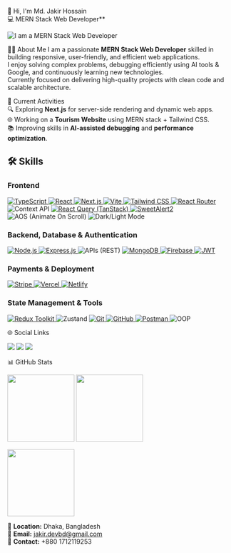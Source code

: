 👋 Hi, I'm Md. Jakir Hossain  
💻 MERN Stack Web Developer**  

![I am a MERN Stack Web Developer](https://i.ibb.co.com/C5jcnB0c/Githubbg.png)


🧑‍💼 About Me
I am a passionate **MERN Stack Web Developer** skilled in building responsive, user-friendly, and efficient web applications.  
I enjoy solving complex problems, debugging efficiently using AI tools & Google, and continuously learning new technologies.  
Currently focused on delivering high-quality projects with clean code and scalable architecture.  


🚀 Current Activities  
🔍 Exploring **Next.js** for server-side rendering and dynamic web apps.  
🌐 Working on a **Tourism Website** using MERN stack + Tailwind CSS.  
📚 Improving skills in **AI-assisted debugging** and **performance optimization**.  

## 🛠 Skills

### **Frontend**
<p>
  <a href="https://www.typescriptlang.org/" target="_blank">
    <img alt="TypeScript" src="https://img.shields.io/badge/TypeScript-3178C6?style=for-the-badge&logo=typescript&logoColor=white" />
  </a>
  <a href="https://react.dev/" target="_blank">
    <img alt="React" src="https://img.shields.io/badge/React-20232A?style=for-the-badge&logo=react&logoColor=61DAFB" />
  </a>
  <a href="https://nextjs.org/" target="_blank">
    <img alt="Next.js" src="https://img.shields.io/badge/Next.js-000000?style=for-the-badge&logo=nextdotjs&logoColor=white" />
  </a>
  <a href="https://vitejs.dev/" target="_blank">
    <img alt="Vite" src="https://img.shields.io/badge/Vite-646CFF?style=for-the-badge&logo=vite&logoColor=white" />
  </a>
  <a href="https://tailwindcss.com/" target="_blank">
    <img alt="Tailwind CSS" src="https://img.shields.io/badge/TailwindCSS-38B2AC?style=for-the-badge&logo=tailwindcss&logoColor=white" />
  </a>
  <a href="https://reactrouter.com/" target="_blank">
    <img alt="React Router" src="https://img.shields.io/badge/React%20Router-CA4245?style=for-the-badge&logo=reactrouter&logoColor=white" />
  </a>
  <img alt="Context API" src="https://img.shields.io/badge/Context%20API-React-61DAFB?style=for-the-badge" />
  <a href="https://tanstack.com/query/latest" target="_blank">
    <img alt="React Query (TanStack)" src="https://img.shields.io/badge/React%20Query-FF4154?style=for-the-badge&logo=reactquery&logoColor=white" />
  </a>
  <a href="https://sweetalert2.github.io/" target="_blank">
    <img alt="SweetAlert2" src="https://img.shields.io/badge/SweetAlert2-25324D?style=for-the-badge&logo=sweetalert2&logoColor=white" />
  </a>
  <img alt="AOS (Animate On Scroll)" src="https://img.shields.io/badge/AOS-Animations-111827?style=for-the-badge" />
  <img alt="Dark/Light Mode" src="https://img.shields.io/badge/Dark%2FLight%20Mode-Enabled-0F172A?style=for-the-badge&logo=tailwindcss&logoColor=white" />
</p>

### **Backend, Database & Authentication**
<p>
  <a href="https://nodejs.org/" target="_blank">
    <img alt="Node.js" src="https://img.shields.io/badge/Node.js-43853D?style=for-the-badge&logo=node.js&logoColor=white" />
  </a>
  <a href="https://expressjs.com/" target="_blank">
    <img alt="Express.js" src="https://img.shields.io/badge/Express.js-000000?style=for-the-badge&logo=express&logoColor=white" />
  </a>
  <img alt="APIs (REST)" src="https://img.shields.io/badge/APIs-REST-2563EB?style=for-the-badge" />
  <a href="https://www.mongodb.com/" target="_blank">
    <img alt="MongoDB" src="https://img.shields.io/badge/MongoDB-4EA94B?style=for-the-badge&logo=mongodb&logoColor=white" />
  </a>
  <a href="https://firebase.google.com/" target="_blank">
    <img alt="Firebase" src="https://img.shields.io/badge/Firebase-FFCA28?style=for-the-badge&logo=firebase&logoColor=black" />
  </a>
  <a href="https://jwt.io/" target="_blank">
    <img alt="JWT" src="https://img.shields.io/badge/JWT-000000?style=for-the-badge&logo=jsonwebtokens&logoColor=white" />
  </a>
</p>

### **Payments & Deployment**
<p>
  <a href="https://stripe.com/" target="_blank">
    <img alt="Stripe" src="https://img.shields.io/badge/Stripe-635BFF?style=for-the-badge&logo=stripe&logoColor=white" />
  </a>
  <a href="https://vercel.com/" target="_blank">
    <img alt="Vercel" src="https://img.shields.io/badge/Vercel-000000?style=for-the-badge&logo=vercel&logoColor=white" />
  </a>
  <a href="https://www.netlify.com/" target="_blank">
    <img alt="Netlify" src="https://img.shields.io/badge/Netlify-00C7B7?style=for-the-badge&logo=netlify&logoColor=white" />
  </a>
</p>

### **State Management & Tools**
<p>
  <a href="https://redux-toolkit.js.org/" target="_blank">
    <img alt="Redux Toolkit" src="https://img.shields.io/badge/Redux%20Toolkit-593D88?style=for-the-badge&logo=redux&logoColor=white" />
  </a>
  <img alt="Zustand" src="https://img.shields.io/badge/Zustand-State%20Management-0EA5E9?style=for-the-badge" />
  <a href="https://git-scm.com/" target="_blank">
    <img alt="Git" src="https://img.shields.io/badge/Git-F05032?style=for-the-badge&logo=git&logoColor=white" />
  </a>
  <a href="https://github.com/" target="_blank">
    <img alt="GitHub" src="https://img.shields.io/badge/GitHub-181717?style=for-the-badge&logo=github&logoColor=white" />
  </a>
  <a href="https://www.postman.com/" target="_blank">
    <img alt="Postman" src="https://img.shields.io/badge/Postman-FF6C37?style=for-the-badge&logo=postman&logoColor=white" />
  </a>
  <img alt="OOP" src="https://img.shields.io/badge/OOP-Principles-10B981?style=for-the-badge" />
</p>


🌐 Social Links  
<p>
<a href="https://github.com/your-github-username"><img src="https://img.shields.io/badge/GitHub-181717?style=for-the-badge&logo=github&logoColor=white" /></a>
<a href="https://www.linkedin.com/in/jakir-hossain-dev/"><img src="https://img.shields.io/badge/LinkedIn-0077B5?style=for-the-badge&logo=linkedin&logoColor=white" /></a>
<a href="https://twitter.com/your-twitter-handle"><img src="https://img.shields.io/badge/Twitter-1DA1F2?style=for-the-badge&logo=twitter&logoColor=white" /></a>
</p>


📊 GitHub Stats  
<p>
<img src="https://github-readme-stats.vercel.app/api?username=your-github-username&show_icons=true&theme=tokyonight" height="150" />
<img src="https://github-readme-stats.vercel.app/api/top-langs/?username=your-github-username&layout=compact&theme=tokyonight" height="150" />
</p>

<p>
<img src="https://streak-stats.demolab.com?user=your-github-username&theme=tokyonight" height="150" />
</p>



📍 **Location:** Dhaka, Bangladesh  
📧 **Email:** jakir.devbd@gmail.com  
📱 **Contact:** +880 1712119253 
